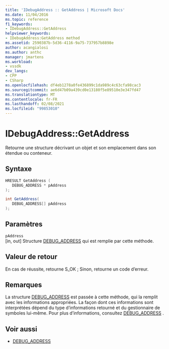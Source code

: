 ```yaml
---
title: 'IDebugAddress :: GetAddress | Microsoft Docs'
ms.date: 11/04/2016
ms.topic: reference
f1_keywords:
- IDebugAddress::GetAddress
helpviewer_keywords:
- IDebugAddress:GetAddress method
ms.assetid: 2590387b-5d36-4116-9a75-737957b8898e
author: acangialosi
ms.author: anthc
manager: jmartens
ms.workload:
- vssdk
dev_langs:
- CPP
- CSharp
ms.openlocfilehash: df4eb1278a0fe436899c1da989c4c63cfa98cac3
ms.sourcegitcommit: ae6d47b09a439cd0e13180f5e89510e3e347fd47
ms.translationtype: MT
ms.contentlocale: fr-FR
ms.lasthandoff: 02/08/2021
ms.locfileid: "99853010"
---
```

# <a name="idebugaddressgetaddress"></a>IDebugAddress::GetAddress
Retourne une structure décrivant un objet et son emplacement dans son étendue ou conteneur.

## <a name="syntax"></a>Syntaxe

```cpp
HRESULT GetAddress (
   DEBUG_ADDRESS * pAddress
);
```

```csharp
int GetAddress(
   DEBUG_ADDRESS[] pAddress
);
```

## <a name="parameters"></a>Paramètres
`pAddress`\
[in, out] Structure [DEBUG_ADDRESS](../../../extensibility/debugger/reference/debug-address.md) qui est remplie par cette méthode.

## <a name="return-value"></a>Valeur de retour
 En cas de réussite, retourne S_OK ; Sinon, retourne un code d’erreur.

## <a name="remarks"></a>Remarques
 La structure [DEBUG_ADDRESS](../../../extensibility/debugger/reference/debug-address.md) est passée à cette méthode, qui la remplit avec les informations appropriées. La façon dont ces informations sont interprétées dépend du type d’informations retourné et du gestionnaire de symboles lui-même. Pour plus d’informations, consultez [DEBUG_ADDRESS](../../../extensibility/debugger/reference/debug-address.md) .

## <a name="see-also"></a>Voir aussi
- [DEBUG_ADDRESS](../../../extensibility/debugger/reference/debug-address.md)
